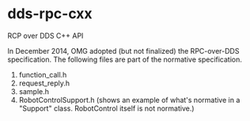 dds-rpc-cxx
===========

RCP over DDS C++ API

In December 2014, OMG adopted (but not finalized) the RPC-over-DDS specification. The following files are part of the normative specification.

1. function_call.h 
2. request_reply.h
3. sample.h
4. RobotControlSupport.h (shows an example of what's normative in a "Support" class. RobotControl itself is not normative.)

